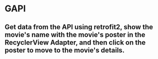 # GAPI


## Get data from the API using retrofit2, show the movie's name with the movie's poster in the RecyclerView Adapter, and then click on the poster to move to the movie's details.
